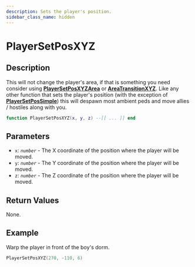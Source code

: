 ```yaml
---
description: Sets the player's position.
sidebar_class_name: hidden
---
```


# PlayerSetPosXYZ

## Description

This will not change the player's area, if that is something you need consider using [**PlayerSetPosXYZArea**](https://bully-scripting.vercel.app/docs/game-reference/global-functions/PlayerSetPosXYZArea) or [**AreaTransitionXYZ**](https://bully-scripting.vercel.app/docs/game-reference/global-functions/AreaTransitionXYZ).
Like any other function that sets the player's position (with the exception of [**PlayerSetPosSimple**](https://bully-scripting.vercel.app/docs/game-reference/global-functions/PlayerSetPosSimple)) this will despawn most ambient peds and move allies / hostiles along with you.

```lua
function PlayerSetPosXYZ(x, y, z) --[[ ... ]] end
```

## Parameters

- `x`: _`number`_ - The X coordinate of the position where the player will be moved.
- `y`: _`number`_ - The Y coordinate of the position where the player will be moved.
- `z`: _`number`_ - The Z coordinate of the position where the player will be moved.

## Return Values

None.

## Example

Warp the player in front of the boy's dorm.

```lua
PlayerSetPosXYZ(270, -110, 6)
```

